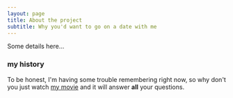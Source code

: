 ```yaml
---
layout: page
title: About the project
subtitle: Why you'd want to go on a date with me
---
```


Some details here... 
### my history

To be honest, I'm having some trouble remembering right now, so why don't you just watch [my movie](http://en.wikipedia.org/wiki/The_Princess_Bride_%28film%29) and it will answer **all** your questions.
